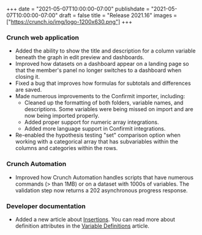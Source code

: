 +++
date = "2021-05-07T10:00:00-07:00"
publishdate = "2021-05-07T10:00:00-07:00"
draft = false
title = "Release 2021.16"
images = ["https://crunch.io/img/logo-1200x630.png"]
+++

### Crunch web application

- Added the ability to show the title and description for a column variable beneath the graph in edit preview and dashboards.
- Improved how datasets on a dashboard appear on a landing page so that the member's panel no longer switches to a dashboard when closing it.
- Fixed a bug that improves how formulas for subtotals and differences are saved.
- Made numerous improvements to the Confirmit importer, including:
    - Cleaned up the formatting of both folders, variable names, and descriptions. Some variables were being missed on import and are now being imported properly.
    - Added proper support for numeric array integrations.
    - Added more language support in Confirmit integrations.
- Re-enabled the hypothesis testing "set" comparison option when working with a categorical array that has subvariables within the columns and categories within the rows.

### Crunch Automation

- Improved how Crunch Automation handles scripts that have numerous commands (> than 1MB) or on a dataset with 1000s of variables. The validation step now returns a 202 asynchronous progress response.

### Developer documentation

- Added a new article about [Insertions](https://help.crunch.io/hc/en-us/articles/360060324892-Insertions). You can read more about definition attributes in the [Variable Definitions](https://help.crunch.io/hc/en-us/articles/360042410872-Variable-Definitions#toc11) article.
